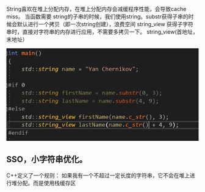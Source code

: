 String喜欢在堆上分配内存，在堆上分配内存会减缓程序性能，会导致cache miss。
当函数需要 string的子串的时候，我们使用string。substr获得子串的时候会默认进行一个拷贝（即一次string创建），浪费空间
string_view 获得子字符串时，直接对字符串的内存进行应用，不需要多拷贝一下。
string_view(首地址，末地址）

![](attachments/如何要string运行得更快_image_0.png)

## SSO，小字符串优化。
C++定义了一个规则：
如果我有一个不超过一定长度的字符串，它不会在堆上进行堆分配。而是使用栈缓存区